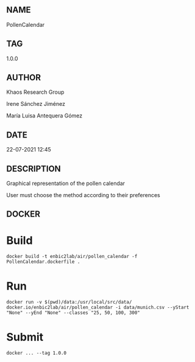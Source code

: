 ## NAME
PollenCalendar

## TAG
1.0.0

## AUTHOR
Khaos Research Group

Irene Sánchez Jiménez

María Luisa Antequera Gómez

## DATE
22-07-2021 12:45

## DESCRIPTION
Graphical representation of the pollen calendar

User must choose the method according to their preferences

## DOCKER

# Build

```
docker build -t enbic2lab/air/pollen_calendar -f PollenCalendar.dockerfile .
```

# Run

```
docker run -v $(pwd)/data:/usr/local/src/data/ docker.io/enbic2lab/air/pollen_calendar -i data/munich.csv --yStart "None" --yEnd "None" --classes "25, 50, 100, 300"

```

# Submit

```
docker ... --tag 1.0.0
```